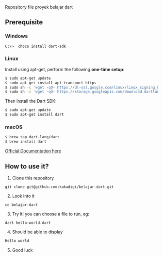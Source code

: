 Repository file proyek belajar dart

## Prerequisite

### Windows
```bash
C:\>  choco install dart-sdk
```

### Linux
Install using apt-get, perform the following **one-time setup:**
```bash
$ sudo apt-get update
$ sudo apt-get install apt-transport-https
$ sudo sh -c 'wget -qO- https://dl-ssl.google.com/linux/linux_signing_key.pub | apt-key add -'
$ sudo sh -c 'wget -qO- https://storage.googleapis.com/download.dartlang.org/linux/debian/dart_stable.list > /etc/apt/sources.list.d/dart_stable.list'
```
Then install the Dart SDK:
```bash
$ sudo apt-get update
$ sudo apt-get install dart
```

### macOS

```bash
$ brew tap dart-lang/dart
$ brew install dart
```

[Official Documentation here](https://dart.dev/get-dart)

## How to use it?
1. Clone this repository
```
git clone git@github.com:kakadigi/belajar-dart.git
```
2. Look into it
```
cd belajar-dart
```
3. Try it!
you can choose a file to run, eg:
```
dart hello-world.dart
```
4. Should be able to display
```bash
Hello world
```
5. Good luck


